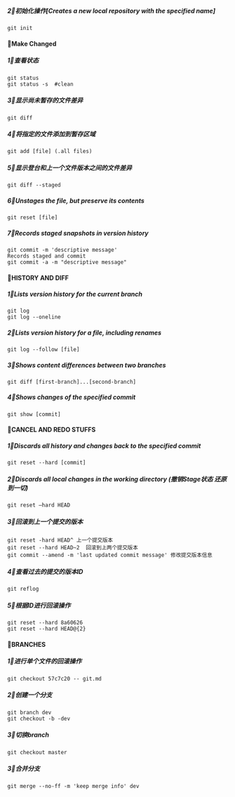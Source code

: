 



#####   2⃣️初始化操作[Creates a new local repository with the specified name]
```shell
git init 
```


#### 👋Make Changed

#####   1⃣️查看状态
```shell
git status 
git status -s  #clean
```
#####   3⃣️显示尚未暂存的文件差异
```shell
git diff
```
#####   4⃣️将指定的文件添加到暂存区域
```shell
git add [file] (.all files)
```

#####  5⃣️显示登台和上一个文件版本之间的文件差异
```shell
git diff --staged
```

#####  6⃣️Unstages the file, but preserve its contents
```shell
git reset [file]
```

##### 7⃣️Records staged snapshots in version history
```shell
git commit -m 'descriptive message'
Records staged and commit
git commit -a -m "descriptive message" 
```
#### 👋HISTORY AND DIFF
#####  1⃣️Lists version history for the current branch
```shell
git log 
git log --oneline 
```
#####  2⃣Lists version history for a file, including renames
```shell
git log --follow [file]
```
#####  3⃣️Shows content differences between two branches
```shell
git diff [first-branch]...[second-branch]
```
#####  4⃣️Shows changes of the specified commit
```shell
git show [commit]
```

####  👋CANCEL AND REDO STUFFS
#####  1⃣️Discards all history and changes back to the specified commit
```shell
git reset --hard [commit]
```
#####  2⃣️Discards all local changes in the working directory (撤销Stage状态 还原到一切)
```shell
git reset –hard HEAD
```
#####  3⃣️回滚到上一个提交的版本
```shell
git reset -hard HEAD^ 上一个提交版本
git reset --hard HEAD~2  回滚到上两个提交版本
git commit --amend -m 'last updated commit message' 修改提交版本信息
```
#####   4⃣️查看过去的提交的版本ID 
```shell
git reflog
```
#####   5⃣️根据ID进行回滚操作
```shell
git reset --hard 8a60626
git reset --hard HEAD@{2}
```
####     👋BRANCHES
#####    1⃣️️进行单个文件的回滚操作
```shell
git checkout 57c7c20 -- git.md 
```

#####   2⃣️创建一个分支
```shell
git branch dev
git checkout -b -dev
```

#####   3⃣️切换branch
```shell
git checkout master
```

#####   3⃣️合并分支
```shell
git merge --no-ff -m 'keep merge info' dev
```



